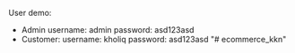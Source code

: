 
User demo:
- Admin
username: admin
password: asd123asd
- Customer:
username: kholiq
password: asd123asd
"# ecommerce_kkn" 
